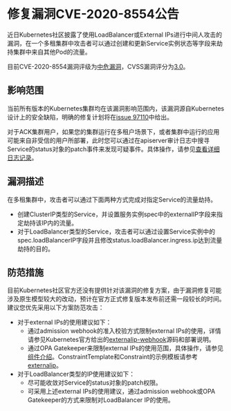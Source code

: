 # 修复漏洞CVE-2020-8554公告

近日Kubernetes社区披露了使用LoadBalancer或External IPs进行中间人攻击的漏洞，在一个多租集群中攻击者可以通过创建和更新Service实例状态等字段来劫持集群中来自其他Pod的流量。

目前CVE-2020-8554漏洞评级为[中危漏洞](https://www.first.org/cvss/calculator/3.1#CVSS:3.1/AV:L/AC:H/PR:L/UI:N/S:U/C:H/I:N/A:N)，CVSS漏洞评分为[3.0](https://www.first.org/cvss/calculator/3.0#CVSS:3.0/AV:N/AC:L/PR:L/UI:N/S:U/C:L/I:L/A:L)。

## 影响范围

当前所有版本的Kubernetes集群均在该漏洞影响范围内，该漏洞源自Kubernetes设计上的安全缺陷，明确的修复计划将在[issue 97110](https://github.com/kubernetes/kubernetes/issues/97110)中给出。

对于ACK集群用户，如果您的集群运行在多租户场景下，或者集群中运行的应用可能来自非受信的用户所部署，此时您可以通过在apiserver审计日志中搜寻Service的status对象的patch事件来发现可疑事件。具体操作，请参见[查看详细日志记录](/intl.zh-CN/Kubernetes集群用户指南/安全管理/安全中心/使用集群审计功能.md)。

## 漏洞描述

在多租集群中，攻击者可以通过下面两种方式完成对指定Service的流量劫持。

-   创建ClusterIP类型的Service，并设置服务实例spec中的externalIP字段来指定劫持该IP内的流量。
-   对于LoadBalancer类型的Service，攻击者可以通过设置Service实例中的spec.loadBalancerIP字段并且修改status.loadBalancer.ingress.ip达到流量劫持的目的。

## 防范措施

目前Kubernetes社区官方还没有提供针对该漏洞的修复方案，由于漏洞修复可能涉及原生模型较大的改动，预计在官方正式修复版本发布前还需一段较长的时间。建议您优先采用以下方案防范攻击：

-   对于external IPs的使用建议如下：
    -   通过admission webhook的准入校验方式限制external IPs的使用，详情请参见Kubernetes官方给出的[externalip-webhook](https://github.com/kubernetes-sigs/externalip-webhook)源码和部署说明。
    -   通过OPA Gatekeeper来限制external IPs的使用范围，具体操作，请参见[组件介绍](/intl.zh-CN/新功能发布记录/组件介绍与变更记录/gatekeepr/组件介绍.md)。ConstraintTemplate和Constraint的示例模板请参考[externalip](https://github.com/open-policy-agent/gatekeeper-library/tree/master/library/general/externalip)。
-   对于LoadBalancer类型的IP使用建议如下：
    -   尽可能收敛对Service的status对象的patch权限。
    -   可采用上述external IPs的使用建议，通过admission webhook或OPA Gatekeeper的方式来限制对LoadBalancer IP的使用。

